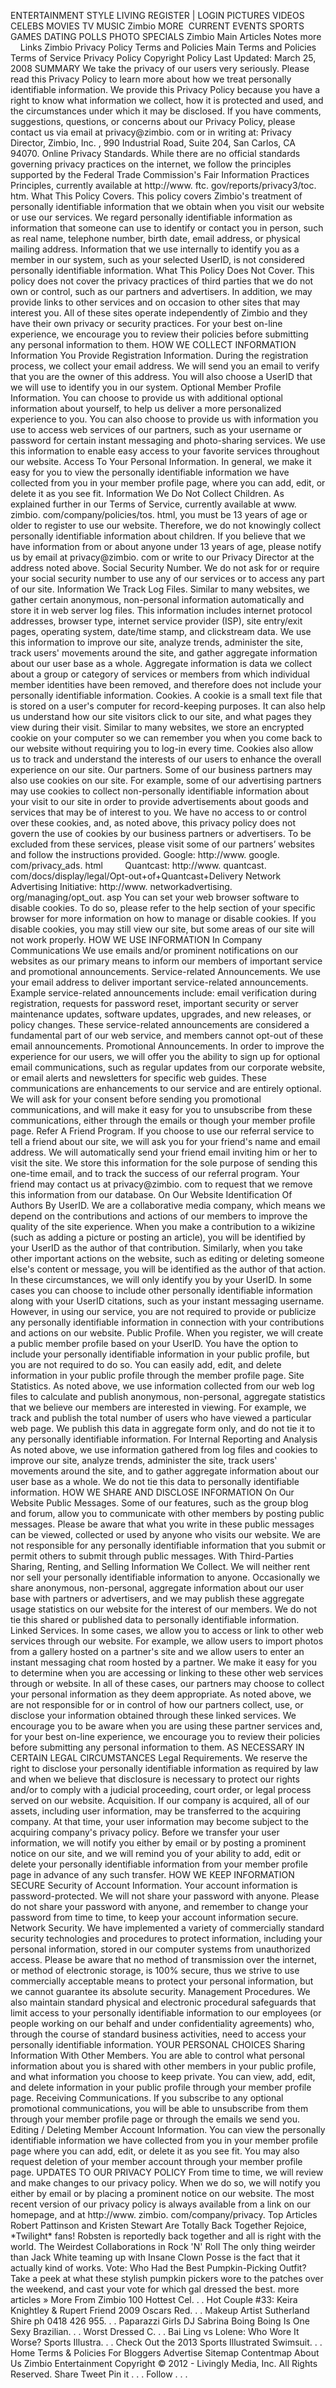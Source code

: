 ENTERTAINMENT STYLE LIVING REGISTER | LOGIN PICTURES VIDEOS CELEBS MOVIES TV MUSIC Zimbio MORE  CURRENT EVENTS SPORTS GAMES DATING POLLS PHOTO SPECIALS Zimbio Main Articles Notes more     Links Zimbio Privacy Policy Terms and Policies Main Terms and Policies Terms of Service Privacy Policy Copyright Policy Last Updated: March 25, 2008 SUMMARY We take the privacy of our users very seriously. Please read this Privacy Policy to learn more about how we treat personally identifiable information. We provide this Privacy Policy because you have a right to know what information we collect, how it is protected and used, and the circumstances under which it may be disclosed. If you have comments, suggestions, questions, or concerns about our Privacy Policy, please contact us via email at privacy@zimbio. com or in writing at: Privacy Director, Zimbio, Inc. , 990 Industrial Road, Suite 204, San Carlos, CA 94070. Online Privacy Standards. While there are no official standards governing privacy practices on the internet, we follow the principles supported by the Federal Trade Commission's Fair Information Practices Principles, currently available at http://www. ftc. gov/reports/privacy3/toc. htm. What This Policy Covers. This policy covers Zimbio's treatment of personally identifiable information that we obtain when you visit our website or use our services. We regard personally identifiable information as information that someone can use to identify or contact you in person, such as real name, telephone number, birth date, email address, or physical mailing address. Information that we use internally to identify you as a member in our system, such as your selected UserID, is not considered personally identifiable information. What This Policy Does Not Cover. This policy does not cover the privacy practices of third parties that we do not own or control, such as our partners and advertisers. In addition, we may provide links to other services and on occasion to other sites that may interest you. All of these sites operate independently of Zimbio and they have their own privacy or security practices. For your best on-line experience, we encourage you to review their policies before submitting any personal information to them. HOW WE COLLECT INFORMATION Information You Provide Registration Information. During the registration process, we collect your email address. We will send you an email to verify that you are the owner of this address. You will also choose a UserID that we will use to identify you in our system. Optional Member Profile Information. You can choose to provide us with additional optional information about yourself, to help us deliver a more personalized experience to you. You can also choose to provide us with information you use to access web services of our partners, such as your username or password for certain instant messaging and photo-sharing services. We use this information to enable easy access to your favorite services throughout our website. Access To Your Personal Information. In general, we make it easy for you to view the personally identifiable information we have collected from you in your member profile page, where you can add, edit, or delete it as you see fit. Information We Do Not Collect Children. As explained further in our Terms of Service, currently available at www. zimbio. com/company/policies/tos. html, you must be 13 years of age or older to register to use our website. Therefore, we do not knowingly collect personally identifiable information about children. If you believe that we have information from or about anyone under 13 years of age, please notify us by email at privacy@zimbio. com or write to our Privacy Director at the address noted above. Social Security Number. We do not ask for or require your social security number to use any of our services or to access any part of our site. Information We Track Log Files. Similar to many websites, we gather certain anonymous, non-personal information automatically and store it in web server log files. This information includes internet protocol addresses, browser type, internet service provider (ISP), site entry/exit pages, operating system, date/time stamp, and clickstream data. We use this information to improve our site, analyze trends, administer the site, track users' movements around the site, and gather aggregate information about our user base as a whole. Aggregate information is data we collect about a group or category of services or members from which individual member identities have been removed, and therefore does not include your personally identifiable information. Cookies. A cookie is a small text file that is stored on a user's computer for record-keeping purposes. It can also help us understand how our site visitors click to our site, and what pages they view during their visit. Similar to many websites, we store an encrypted cookie on your computer so we can remember you when you come back to our website without requiring you to log-in every time. Cookies also allow us to track and understand the interests of our users to enhance the overall experience on our site. Our partners. Some of our business partners may also use cookies on our site. For example, some of our advertising partners may use cookies to collect non-personally identifiable information about your visit to our site in order to provide advertisements about goods and services that may be of interest to you. We have no access to or control over these cookies, and, as noted above, this privacy policy does not govern the use of cookies by our business partners or advertisers. To be excluded from these services, please visit some of our partners’ websites and follow the instructions provided. Google: http://www. google. com/privacy\_ads. html         Quantcast: http://www. quantcast. com/docs/display/legal/Opt-out+of+Quantcast+Delivery Network Advertising Initiative: http://www. networkadvertising. org/managing/opt\_out. asp You can set your web browser software to disable cookies. To do so, please refer to the help section of your specific browser for more information on how to manage or disable cookies. If you disable cookies, you may still view our site, but some areas of our site will not work properly. HOW WE USE INFORMATION In Company Communications We use emails and/or prominent notifications on our websites as our primary means to inform our members of important service and promotional announcements. Service-related Announcements. We use your email address to deliver important service-related announcements. Example service-related announcements include: email verification during registration, requests for password reset, important security or server maintenance updates, software updates, upgrades, and new releases, or policy changes. These service-related announcements are considered a fundamental part of our web service, and members cannot opt-out of these email announcements. Promotional Announcements. In order to improve the experience for our users, we will offer you the ability to sign up for optional email communications, such as regular updates from our corporate website, or email alerts and newsletters for specific web guides. These communications are enhancements to our service and are entirely optional. We will ask for your consent before sending you promotional communications, and will make it easy for you to unsubscribe from these communications, either through the emails or though your member profile page. Refer A Friend Program. If you choose to use our referral service to tell a friend about our site, we will ask you for your friend's name and email address. We will automatically send your friend email inviting him or her to visit the site. We store this information for the sole purpose of sending this one-time email, and to track the success of our referral program. Your friend may contact us at privacy@zimbio. com to request that we remove this information from our database. On Our Website Identification Of Authors By UserID. We are a collaborative media company, which means we depend on the contributions and actions of our members to improve the quality of the site experience. When you make a contribution to a wikizine (such as adding a picture or posting an article), you will be identified by your UserID as the author of that contribution. Similarly, when you take other important actions on the website, such as editing or deleting someone else's content or message, you will be identified as the author of that action. In these circumstances, we will only identify you by your UserID. In some cases you can choose to include other personally identifiable information along with your UserID citations, such as your instant messaging username. However, in using our service, you are not required to provide or publicize any personally identifiable information in connection with your contributions and actions on our website. Public Profile. When you register, we will create a public member profile based on your UserID. You have the option to include your personally identifiable information in your public profile, but you are not required to do so. You can easily add, edit, and delete information in your public profile through the member profile page. Site Statistics. As noted above, we use information collected from our web log files to calculate and publish anonymous, non-personal, aggregate statistics that we believe our members are interested in viewing. For example, we track and publish the total number of users who have viewed a particular web page. We publish this data in aggregate form only, and do not tie it to any personally identifiable information. For Internal Reporting and Analysis As noted above, we use information gathered from log files and cookies to improve our site, analyze trends, administer the site, track users' movements around the site, and to gather aggregate information about our user base as a whole. We do not tie this data to personally identifiable information. HOW WE SHARE AND DISCLOSE INFORMATION On Our Website Public Messages. Some of our features, such as the group blog and forum, allow you to communicate with other members by posting public messages. Please be aware that what you write in these public messages can be viewed, collected or used by anyone who visits our website. We are not responsible for any personally identifiable information that you submit or permit others to submit through public messages. With Third-Parties Sharing, Renting, and Selling Information We Collect. We will neither rent nor sell your personally identifiable information to anyone. Occasionally we share anonymous, non-personal, aggregate information about our user base with partners or advertisers, and we may publish these aggregate usage statistics on our website for the interest of our members. We do not tie this shared or published data to personally identifiable information. Linked Services. In some cases, we allow you to access or link to other web services through our website. For example, we allow users to import photos from a gallery hosted on a partner's site and we allow users to enter an instant messaging chat room hosted by a partner. We make it easy for you to determine when you are accessing or linking to these other web services through or website. In all of these cases, our partners may choose to collect your personal information as they deem appropriate. As noted above, we are not responsible for or in control of how our partners collect, use, or disclose your information obtained through these linked services. We encourage you to be aware when you are using these partner services and, for your best on-line experience, we encourage you to review their policies before submitting any personal information to them. AS NECESSARY IN CERTAIN LEGAL CIRCUMSTANCES Legal Requirements. We reserve the right to disclose your personally identifiable information as required by law and when we believe that disclosure is necessary to protect our rights and/or to comply with a judicial proceeding, court order, or legal process served on our website. Acquisition. If our company is acquired, all of our assets, including user information, may be transferred to the acquiring company. At that time, your user information may become subject to the acquiring company's privacy policy. Before we transfer your user information, we will notify you either by email or by posting a prominent notice on our site, and we will remind you of your ability to add, edit or delete your personally identifiable information from your member profile page in advance of any such transfer. HOW WE KEEP INFORMATION SECURE Security of Account Information. Your account information is password-protected. We will not share your password with anyone. Please do not share your password with anyone, and remember to change your password from time to time, to keep your account information secure. Network Security. We have implemented a variety of commercially standard security technologies and procedures to protect information, including your personal information, stored in our computer systems from unauthorized access. Please be aware that no method of transmission over the internet, or method of electronic storage, is 100% secure, thus we strive to use commercially acceptable means to protect your personal information, but we cannot guarantee its absolute security. Management Procedures. We also maintain standard physical and electronic procedural safeguards that limit access to your personally identifiable information to our employees (or people working on our behalf and under confidentiality agreements) who, through the course of standard business activities, need to access your personally identifiable information. YOUR PERSONAL CHOICES Sharing Information With Other Members. You are able to control what personal information about you is shared with other members in your public profile, and what information you choose to keep private. You can view, add, edit, and delete information in your public profile through your member profile page. Receiving Communications. If you subscribe to any optional promotional communications, you will be able to unsubscribe from them through your member profile page or through the emails we send you. Editing / Deleting Member Account Information. You can view the personally identifiable information we have collected from you in your member profile page where you can add, edit, or delete it as you see fit. You may also request deletion of your member account through your member profile page. UPDATES TO OUR PRIVACY POLICY From time to time, we will review and make changes to our privacy policy. When we do so, we will notify you either by email or by placing a prominent notice on our website. The most recent version of our privacy policy is always available from a link on our homepage, and at http://www. zimbio. com/company/privacy. Top Articles Robert Pattinson and Kristen Stewart Are Totally Back Together Rejoice, \*Twilight\* fans! Robsten is reportedly back together and all is right with the world. The Weirdest Collaborations in Rock 'N' Roll The only thing weirder than Jack White teaming up with Insane Clown Posse is the fact that it actually kind of works. Vote: Who Had the Best Pumpkin-Picking Outfit? Take a peek at what these stylish pumpkin pickers wore to the patches over the weekend, and cast your vote for which gal dressed the best. more articles » More From Zimbio 100 Hottest Cel. . . Hot Couple #33: Keira Knightley & Rupert Friend 2009 Oscars Red. . . Makeup Artist Sutherland Shire ph 0418 426 955. . . Paparazzi Girls DJ Sabrina Boing Boing Is One Sexy Brazilian. . . Worst Dressed C. . . Bai Ling vs Lolene: Who Wore It Worse? Sports Illustra. . . Check Out the 2013 Sports Illustrated Swimsuit. . . Home Terms & Policies For Bloggers Advertise Sitemap Contentmap About Us Zimbio Entertainment Copyright © 2012 - Livingly Media, Inc. All Rights Reserved. Share Tweet Pin it . . . Follow . . .
